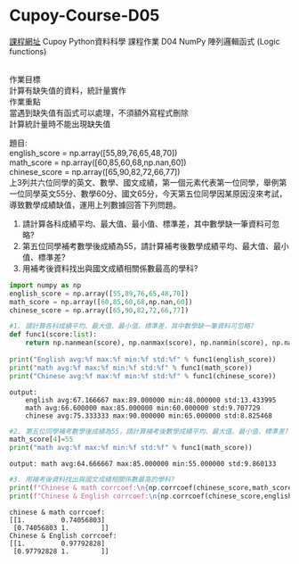 # Cupoy-Course-D05
[課程網址](https://www.cupoy.com/marathon-mission/00000174C4BC1B93000000016375706F795F70726572656C656173654355/00000175492912FB0000001E6375706F795F72656C656173654349/)
Cupoy Python資料科學 課程作業 D04 NumPy 陣列邏輯函式 (Logic functions)</br>
</br>

作業目標<br>
計算有缺失值的資料，統計量實作<br>
作業重點<br>
當遇到缺失值有函式可以處理，不須額外寫程式刪除<br>
計算統計量時不能出現缺失值

題目:<br>
english_score = np.array([55,89,76,65,48,70])<br>
math_score = np.array([60,85,60,68,np.nan,60])<br>
chinese_score = np.array([65,90,82,72,66,77])<br>
上3列共六位同學的英文、數學、國文成績，第一個元素代表第一位同學，舉例第一位同學英文55分、數學60分、國文65分，今天第五位同學因某原因沒來考試，導致數學成績缺值，運用上列數據回答下列問題。<br>
1. 請計算各科成績平均、最大值、最小值、標準差，其中數學缺一筆資料可忽略?  
2. 第五位同學補考數學後成績為55，請計算補考後數學成績平均、最大值、最小值、標準差?  
3. 用補考後資料找出與國文成績相關係數最高的學科?  

```py
import numpy as np
english_score = np.array([55,89,76,65,48,70])
math_score = np.array([60,85,60,68,np.nan,60])
chinese_score = np.array([65,90,82,72,66,77])
```

```py
#1. 請計算各科成績平均、最大值、最小值、標準差，其中數學缺一筆資料可忽略?
def func1(score:list):
    return np.nanmean(score), np.nanmax(score), np.nanmin(score), np.nanstd(score)
 
print("English avg:%f max:%f min:%f std:%f" % func1(english_score))
print("math avg:%f max:%f min:%f std:%f" % func1(math_score))
print("Chinese avg:%f max:%f min:%f std:%f" % func1(chinese_score))
```
```
output: 
    english avg:67.166667 max:89.000000 min:48.000000 std:13.433995
    math avg:66.600000 max:85.000000 min:60.000000 std:9.707729
    chinese avg:75.333333 max:90.000000 min:65.000000 std:8.825468
```

```py
#2. 第五位同學補考數學後成績為55，請計算補考後數學成績平均、最大值、最小值、標準差?
math_score[4]=55
print("math avg:%f max:%f min:%f std:%f" % func1(math_score))
```
```
output: math avg:64.666667 max:85.000000 min:55.000000 std:9.860133
```
```py
#3. 用補考後資料找出與國文成績相關係數最高的學科?
print(f"Chinese & math corrcoef:\n{np.corrcoef(chinese_score,math_score)}")
print(f"Chinese & English corrcoef:\n{np.corrcoef(chinese_score,english_score)}")
```
```
chinese & math corrcoef:
[[1.         0.74056803]
 [0.74056803 1.        ]]
Chinese & English corrcoef:
[[1.         0.97792828]
 [0.97792828 1.        ]]
```